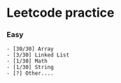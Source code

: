 Leetcode practice
===


### Easy

```
- [30/30] Array
- [3/30] Linked List
- [1/30] Math
- [1/30] String
- [?] Other....
```